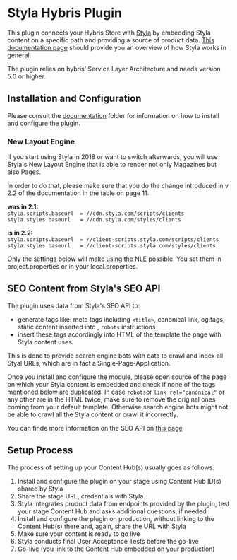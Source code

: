 # Styla Hybris Plugin

This plugin connects your Hybris Store with [Styla](http://www.styla.com/) by embedding Styla content on a specific path and providing a source of product data. [This documentation page](https://docs.styla.com/) should provide you an overview of how Styla works in general. 

The plugin relies on hybris’ Service Layer Architecture and needs version 5.0 or higher.

## Installation and Configuration

Please consult the [documentation](https://github.com/styladev/pluginHybris/tree/master/documentation) folder for information on how to install and configure the plugin. 

### New Layout Engine

If you start using Styla in 2018 or want to switch afterwards, you will use Styla's New Layout Engine that is able to render not only Magazines but also Pages. 

In order to do that, please make sure that you do the change introduced in v 2.2 of the documentation in the table on page 11:

**was in 2.1:**  
`styla.scripts.baseurl  = //cdn.styla.com/scripts/clients`  
`styla.styles.baseurl   = //cdn.styla.com/styles/clients`

**is in 2.2:**  
`styla.scripts.baseurl  = //client-scripts.styla.com/scripts/clients`  
`styla.styles.baseurl   = //client-scripts.styla.com/styles/clients`

Only the settings below will make using the NLE possible. You set them in project.properties or in your local.properties.


## SEO Content from Styla's SEO API

The plugin uses data from Styla's SEO API to:
* generate tags like: meta tags including `<title>`, canonical link, og:tags, static content inserted into <body>, `robots` instructions
* insert these tags accordingly into HTML of the template the page with Styla content uses
  
This is done to provide search engine bots with data to crawl and index all Styal URLs, which are in fact a Single-Page-Application.

Once you install and configure the module, please open source of the page on which your Styla content is embedded and check if none of the tags mentioned below are duplicated. In case `robots`or `link rel="canonical"` or any other are in the HTML twice, make sure to remove the original ones coming from your default template. Otherwise search engine bots might not be able to crawl all the Styla content or crawl it incorrectly. 

You can finde more information on the SEO API on [this page](https://docs.styla.com/seo-integration)

## Setup Process

The process of setting up your Content Hub(s) usually goes as follows:

1. Install and configure the plugin on your stage using Content Hub ID(s) shared by Styla
2. Share the stage URL, credentials with Styla
4. Styla integrates product data from endpoints provided by the plugin, test your stage Content Hub and asks additional questions, if needed
5. Install and configure the plugin on production, without linking to the Content Hub(s) there and, again, share the URL with Styla
6. Make sure your content is ready to go live
7. Styla conducts final User Acceptance Tests before the go-live
8. Go-live (you link to the Content Hub embedded on your production)
